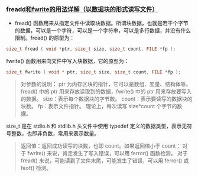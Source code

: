 ### fread[d和fwrite的用法详解（以数据块的形式读写文件）](http://c.biancheng.net/view/2071.html)

* fread() 函数用来从指定文件中读取块数据。所谓块数据，也就是若干个字节的数据，可以是一个字符，可以是一个字符串，可以是多行数据，并没有什么限制。fread() 的原型为：
```C
size_t fread ( void *ptr, size_t size, size_t count, FILE *fp );
```
fwrite() 函数用来向文件中写入块数据，它的原型为：
```C
size_t fwrite ( void * ptr, size_t size, size_t count, FILE *fp );
```
> 对参数的说明：
ptr 为内存区块的指针，它可以是数组、变量、结构体等。fread() 中的 ptr 用来存放读取到的数据，fwrite() 中的 ptr 用来存放要写入的数据。
size：表示每个数据块的字节数。
count：表示要读写的数据块的块数。
fp：表示文件指针。
理论上，每次读写 size*count 个字节的数据。

size_t 是在 stdio.h 和 stdlib.h 头文件中使用 typedef 定义的数据类型，表示无符号整数，也即非负数，常用来表示数量。

> 返回值：返回成功读写的块数，也即 count。如果返回值小于 count：
对于 fwrite() 来说，肯定发生了写入错误，可以用 ferror() 函数检测。
对于 fread() 来说，可能读到了文件末尾，可能发生了错误，可以用 ferror() 或 feof() 检测。